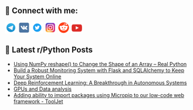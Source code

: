 ## 🔎 Connect with me:
[<img src="https://github.com/bullbesh/bullbesh/blob/main/images/Telegram.png" width="32" height="32" />](https://t.me/bullbesh)
[<img src="https://github.com/bullbesh/bullbesh/blob/main/images/VK.png" width="32" height="32" />](https://vk.com/bullbesh)
[<img src="https://github.com/bullbesh/bullbesh/blob/main/images/Twitter.png" width="32" height="32" />](https://twitter.com/bullbesh1)
[<img src="https://github.com/bullbesh/bullbesh/blob/main/images/Instagram.png" width="32" height="32" />](https://www.instagram.com/bullbesh)
[<img src="https://github.com/bullbesh/bullbesh/blob/main/images/Reddit.png" width="32" height="32" />](https://www.reddit.com/user/bullbesh)
[<img src="https://github.com/bullbesh/bullbesh/blob/main/images/YouTube.png" width="32" height="32" />](https://www.youtube.com/channel/UCtfjRs6uzgq5mfm8S06WTcg)

## 📕 Latest r/Python Posts
<!-- BLOG-POST-LIST:START -->
- [Using NumPy reshape&lpar;&rpar; to Change the Shape of an Array – Real Python](https://www.reddit.com/r/Python/comments/11e5x0j/using_numpy_reshape_to_change_the_shape_of_an/)
- [Build a Robust Monitoring System with Flask and SQLAlchemy to Keep Your System Online](https://www.reddit.com/r/Python/comments/11e5wxg/build_a_robust_monitoring_system_with_flask_and/)
- [Deep Reinforcement Learning: A Breakthrough in Autonomous Systems](https://www.reddit.com/r/Python/comments/11e5duy/deep_reinforcement_learning_a_breakthrough_in/)
- [GPUs and Data analysis](https://www.reddit.com/r/Python/comments/11e4vd3/gpus_and_data_analysis/)
- [Adding ability to import packages using Micropip to our low-code web framework - ToolJet](https://www.reddit.com/r/Python/comments/11e1dns/adding_ability_to_import_packages_using_micropip/)
<!-- BLOG-POST-LIST:END -->
